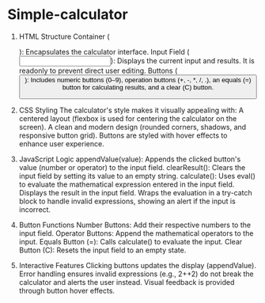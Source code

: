 # Simple-calculator
1. HTML Structure
Container (<div class="calculator">): Encapsulates the calculator interface.
Input Field (<input type="text">): Displays the current input and results. It is readonly to prevent direct user editing.
Buttons (<button>): Includes numeric buttons (0–9), operation buttons (+, -, *, /, .), an equals (=) button for calculating results, and a clear (C) button.

2. CSS Styling
The calculator's style makes it visually appealing with:
A centered layout (flexbox is used for centering the calculator on the screen).
A clean and modern design (rounded corners, shadows, and responsive button grid).
Buttons are styled with hover effects to enhance user experience.

3. JavaScript Logic
appendValue(value): Appends the clicked button's value (number or operator) to the input field.
clearResult(): Clears the input field by setting its value to an empty string.
calculate():
Uses eval() to evaluate the mathematical expression entered in the input field.
Displays the result in the input field.
Wraps the evaluation in a try-catch block to handle invalid expressions, showing an alert if the input is incorrect.

4. Button Functions
Number Buttons: Add their respective numbers to the input field.
Operator Buttons: Append the mathematical operators to the input.
Equals Button (=): Calls calculate() to evaluate the input.
Clear Button (C): Resets the input field to an empty state.

5. Interactive Features
Clicking buttons updates the display (appendValue).
Error handling ensures invalid expressions (e.g., 2++2) do not break the calculator and alerts the user instead.
Visual feedback is provided through button hover effects.
